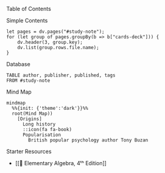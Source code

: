 
Table of Contents


Simple Contents

```dataviewjs
let pages = dv.pages("#study-note");
for (let group of pages.groupBy(b => b["cards-deck"])) {
	dv.header(3, group.key);
	dv.list(group.rows.file.name);
}
```



Database

```dataview
TABLE author, publisher, published, tags 
FROM #study-note 
```


Mind Map

```mermaid
mindmap
  %%{init: {'theme':'dark'}}%%
  root(Mind Map))
    [Origins]
      Long history
      ꞉꞉icon(fa fa-book)
      Popularisation
        British popular psychology author Tony Buzan
```


Starter Resources

- [[📕 Elementary Algebra, 4ᵗʰ Edition]]
